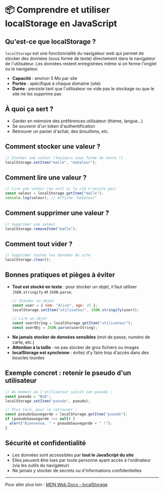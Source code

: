 # 📦 Comprendre et utiliser localStorage en JavaScript

## Qu'est-ce que localStorage ?

`localStorage` est une fonctionnalité du navigateur web qui permet de stocker des données (sous forme de texte) directement dans le navigateur de l'utilisateur. Les données restent enregistrées même si on ferme l'onglet ou le navigateur.

- **Capacité** : environ 5 Mo par site
- **Portée** : spécifique à chaque domaine (site)
- **Durée** : persiste tant que l'utilisateur ne vide pas le stockage ou que le site ne les supprime pas

## À quoi ça sert ?

- Garder en mémoire des préférences utilisateur (thème, langue...)
- Se souvenir d'un token d'authentification
- Retrouver un panier d'achat, des brouillons, etc.

## Comment stocker une valeur ?

```js
// Stocker une valeur (toujours sous forme de texte !)
localStorage.setItem("maCle", "maValeur");
```

## Comment lire une valeur ?

```js
// Lire une valeur (ou null si la clé n'existe pas)
const valeur = localStorage.getItem("maCle");
console.log(valeur); // Affiche "maValeur"
```

## Comment supprimer une valeur ?

```js
// Supprimer une valeur
localStorage.removeItem("maCle");
```

## Comment tout vider ?

```js
// Supprimer toutes les données du site
localStorage.clear();
```

## Bonnes pratiques et pièges à éviter

- **Tout est stocké en texte** : pour stocker un objet, il faut utiliser `JSON.stringify` et `JSON.parse`.
  ```js
  // Stocker un objet
  const user = { nom: "Alice", age: 25 };
  localStorage.setItem("utilisateur", JSON.stringify(user));

  // Lire un objet
  const userString = localStorage.getItem("utilisateur");
  const userObj = JSON.parse(userString);
  ```
- **Ne jamais stocker de données sensibles** (mot de passe, numéro de carte, etc.)
- **Attention à la taille** : ne pas stocker de gros fichiers ou images
- **localStorage est synchrone** : évitez d'y faire trop d'accès dans des boucles lourdes

## Exemple concret : retenir le pseudo d'un utilisateur

```js
// Au moment où l'utilisateur saisit son pseudo :
const pseudo = "Bob";
localStorage.setItem("pseudo", pseudo);

// Plus tard, pour le retrouver :
const pseudoSauvegarde = localStorage.getItem("pseudo");
if (pseudoSauvegarde !== null) {
  alert("Bienvenue, " + pseudoSauvegarde + " !");
}
```

## Sécurité et confidentialité

- Les données sont accessibles par **tout le JavaScript du site**
- Elles peuvent être lues par toute personne ayant accès à l'ordinateur (via les outils du navigateur)
- Ne jamais y stocker de secrets ou d'informations confidentielles

---

Pour aller plus loin : [MDN Web Docs - localStorage](https://developer.mozilla.org/fr/docs/Web/API/Window/localStorage) 